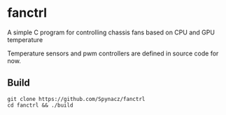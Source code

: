 # fanctrl

A simple C program for controlling chassis fans based on CPU and GPU temperature

Temperature sensors and pwm controllers are defined in source code for now.

## Build
```
git clone https://github.com/Spynacz/fanctrl
cd fanctrl && ./build
```
